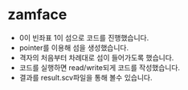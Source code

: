 # zamface

- 0이 빈좌표 1이 섬으로 코드를 진행했습니다.
- pointer를 이용해 섬을 생성했습니다.
- 격자의 처음부터 차례대로 섬이 들어가도록 했습니다.
- 코드를 실행하면 read/write되게 코드를 작성했습니다.
- 결과를 result.scv파일을 통해 볼수 있습니다.
